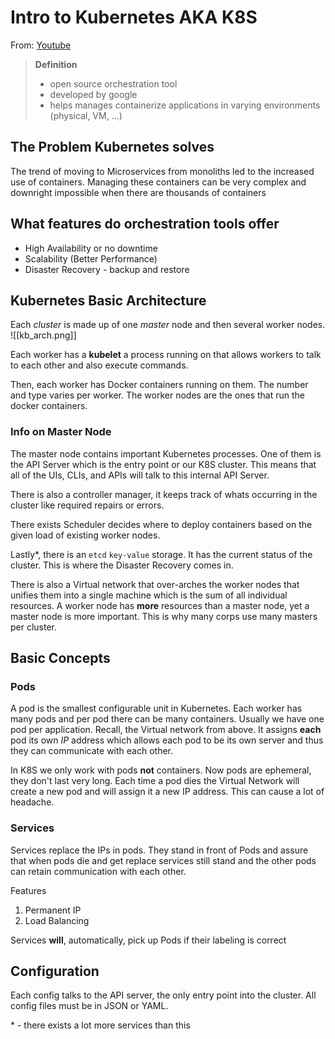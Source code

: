 # Intro to Kubernetes AKA K8S
From: [Youtube](https://www.youtube.com/watch?v=VnvRFRk_51k)
> **Definition**
> + open source orchestration tool
> + developed by google
> + helps manages containerize applications in varying environments (physical, VM, ...) 

## The Problem Kubernetes solves
The trend of moving to Microservices from monoliths led to the increased use of containers. Managing these containers can be very complex and downright impossible when there are thousands of containers

## What features do orchestration tools offer
+ High Availability or no downtime
+ Scalability (Better Performance)
+ Disaster Recovery - backup and restore

## Kubernetes Basic Architecture
Each *cluster* is made up of one *master* node and then several worker nodes.
![[kb_arch.png]]

Each worker has a **kubelet** a process running on that allows workers to talk to each other and also execute commands. 

Then, each worker has Docker containers running on them. The number and type varies per worker. The worker nodes are the ones that run the docker containers. 

### Info on Master Node
The master node contains important Kubernetes processes. 
One of them is the API Server which is the entry point or our K8S cluster. This means that all of the UIs, CLIs, and APIs will talk to this internal API Server.

There is also a controller manager, it keeps track of whats occurring in the cluster like required repairs or errors.

There exists Scheduler decides where to deploy containers based on the given load of existing worker nodes.

Lastly\*, there is an `etcd` `key-value` storage. It has the current status of the cluster. This is where the Disaster Recovery comes in.

There is also a Virtual network that over-arches the worker nodes that unifies them into a single machine which is the sum of all individual resources. A worker node has **more** resources than a master node, yet a master node is more important. This is why many corps use many masters per cluster. 

## Basic Concepts
### Pods
A pod is the smallest configurable unit in Kubernetes. Each worker has many pods and per pod there can be many containers. Usually we have one pod per application. Recall, the Virtual network from above. It assigns **each** pod its own *IP* address which allows each pod to be its own server and thus they can communicate with each other. 

In K8S we only work with pods **not** containers. 
Now pods are ephemeral, they don't last very long. Each time a pod dies the Virtual Network will create a new pod and will assign it a new IP address. This can cause a lot of headache. 

### Services
Services replace the IPs in pods. They stand in front of Pods and assure that when pods die and get replace services still stand and the other pods can retain communication with each other. 

Features
1. Permanent IP 
2. Load Balancing

Services **will**, automatically, pick up Pods if their labeling is correct  

## Configuration
Each config talks to the API server, the only entry point into the cluster. All config files must be in JSON or YAML.

\* - there exists a lot more services than this

